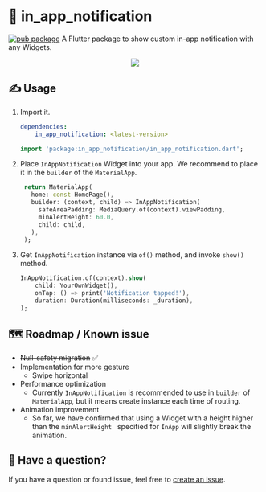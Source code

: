 # 💬 in_app_notification
[![pub package](https://img.shields.io/pub/v/in_app_notification.svg)](https://pub.dev/packages/in_app_notification)
A Flutter package to show custom in-app notification with any Widgets.

<p align="center">
<image src="https://raw.githubusercontent.com/wiki/cb-cloud/flutter_in_app_notification/assets/doc/top.gif"/>
</p>

## ✍️ Usage

1. Import it.
    ```yaml
    dependencies:
        in_app_notification: <latest-version>
    ```

    ```dart
    import 'package:in_app_notification/in_app_notification.dart';
    ```
2. Place `InAppNotification` Widget into your app.
   We recommend to place it in the `builder` of the `MaterialApp`.

   ```dart
    return MaterialApp(
      home: const HomePage(),
      builder: (context, child) => InAppNotification(
        safeAreaPadding: MediaQuery.of(context).viewPadding,
        minAlertHeight: 60.0,
        child: child,
      ),
    );
   ```

3. Get `InAppNotification` instance via `of()` method, and invoke `show()` method.
   
   ```dart
   InAppNotification.of(context).show(
       child: YourOwnWidget(),
       onTap: () => print('Notification tapped!'),
       duration: Duration(milliseconds: _duration),
   );
   ```

## 🗺 Roadmap / Known issue
- ~~Null-safety migration~~ ✅
- Implementation for more gesture
  - Swipe horizontal
- Performance optimization
  - Currently `InAppNotification` is recommended to use in `builder` of `MaterialApp`, but it means create instance each time of routing.
- Animation improvement
  - So far, we have confirmed that using a Widget with a height higher than the `minAlertHeight ` specified for `InApp` will slightly break the animation.

## 💭 Have a question?
If you have a question or found issue, feel free to [create an issue](https://github.com/cb-cloud/flutter_in_app_notification/issues/new).
